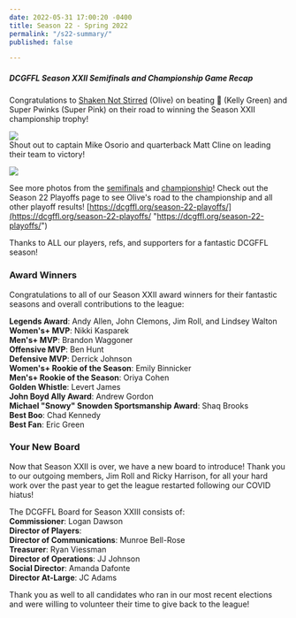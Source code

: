```yaml
---
date: 2022-05-31 17:00:20 -0400
title: Season 22 - Spring 2022
permalink: "/s22-summary/"
published: false

---
```

##### DCGFFL Season XXII Semifinals and Championship Game Recap

Congratulations to [Shaken Not Stirred](https://dcgffl.org/teams/s22-olive/ "https://dcgffl.org/teams/s22-olive/") (Olive) on beating 🥑 (Kelly Green) and Super Pwinks (Super Pink) on their road to winning the Season XXII championship trophy!  
  
![](/img/52092568315_1d33363f0d_o.jpeg)  
Shout out to captain Mike Osorio and quarterback Matt Cline on leading their team to victory!

![](/img/52092567095_fa638c1c70_o.jpeg)

See more photos from the [semifinals](https://www.flickr.com/photos/55392288@N03/albums/72177720299159771 "https://www.flickr.com/photos/55392288@N03/albums/72177720299159771") and [championship](https://www.flickr.com/photos/55392288@N03/albums/72177720299164710 "https://www.flickr.com/photos/55392288@N03/albums/72177720299164710")! Check out the Season 22 Playoffs page to see Olive's road to the championship and all other playoff results! [https://dcgffl.org/season-22-playoffs/](https://dcgffl.org/season-22-playoffs/ "https://dcgffl.org/season-22-playoffs/")

Thanks to ALL our players, refs, and supporters for a fantastic DCGFFL season!

### Award Winners

Congratulations to all of our Season XXII award winners for their fantastic seasons and overall contributions to the league:

**Legends Award**: Andy Allen, John Clemons, Jim Roll, and Lindsey Walton  
**Women's+ MVP**: Nikki Kasparek  
**Men's+ MVP**: Brandon Waggoner  
**Offensive MVP**: Ben Hunt  
**Defensive MVP**: Derrick Johnson  
**Women's+ Rookie of the Season**: Emily Binnicker  
**Men's+ Rookie of the Season**: Oriya Cohen  
**Golden Whistle**: Levert James  
**John Boyd Ally Award**: Andrew Gordon  
**Michael "Snowy" Snowden Sportsmanship Award**: Shaq Brooks  
**Best Boo**: Chad Kennedy  
**Best Fan**: Eric Green

### Your New Board

Now that Season XXII is over, we have a new board to introduce! Thank you to our outgoing members, Jim Roll and Ricky Harrison, for all your hard work over the past year to get the league restarted following our COVID hiatus!

The DCGFFL Board for Season XXIII consists of:  
**Commissioner**: Logan Dawson  
**Director of Players**:  
**Director of Communications**: Munroe Bell-Rose  
**Treasurer**: Ryan Viessman  
**Director of Operations**: JJ Johnson  
**Social Director**: Amanda Dafonte  
**Director At-Large**: JC Adams

Thank you as well to all candidates who ran in our most recent elections and were willing to volunteer their time to give back to the league!